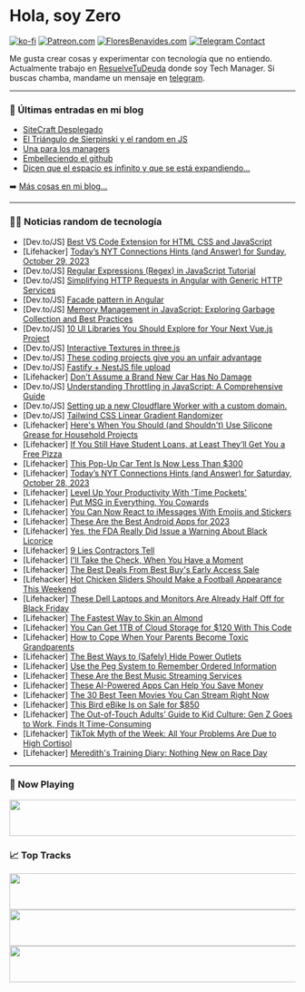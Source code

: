 # Hola, soy Zero

[![ko-fi](https://ko-fi.com/img/githubbutton_sm.svg)](https://ko-fi.com/J3J4N0LUK)
[![Patreon.com](https://img.shields.io/endpoint.svg?url=https%3A%2F%2Fshieldsio-patreon.vercel.app%2Fapi%3Fusername%3Dzerodragon%26type%3Dpatrons&style=for-the-badge)](https://patreon.com/zerodragon)
[![FloresBenavides.com](https://img.shields.io/website?down_message=oops&label=MiBlog&style=for-the-badge&up_message=online&url=https%3A%2F%2Ffloresbenavides.com)](https://floresbenavides.com)
[![Telegram Contact](https://img.shields.io/badge/escr%C3%ADbeme-ZeroDragon-%2326A5E4?style=for-the-badge&logo=telegram)](https://t.me/zerodragon)

Me gusta crear cosas y experimentar con tecnología que no entiendo.
Actualmente trabajo en [ResuelveTuDeuda](http://github.com/resuelve) donde soy Tech Manager.
Si buscas chamba, mandame un mensaje en [telegram](https://t.me/zerodragon).

---

### 📕 Últimas entradas en mi blog
<!-- BLOG-POST-LIST:START -->
- [SiteCraft Desplegado](https://floresbenavides.com/sitecraft-desplegado/)
- [El Triángulo de Sierpinski y el random en JS](https://floresbenavides.com/el-triangulo-de-sierpinski-y-el-random-en-js/)
- [Una para los managers](https://floresbenavides.com/una-para-los-managers/)
- [Embelleciendo el github](https://floresbenavides.com/embelleciendo-el-github/)
- [Dicen que el espacio es infinito y que se está expandiendo…](https://floresbenavides.com/dicen-que-el-espacio-es-infinito-y-que-se-esta-expandiendo/)
<!-- BLOG-POST-LIST:END -->

➡️ [Más cosas en mi blog...](https://floresbenavides.com)

---

### 👨‍💻 Noticias random de tecnología
<!-- TECH-POSTS:START -->
- [Dev.to/JS] [Best VS Code Extension for HTML CSS and JavaScript](https://dev.to/onlineittutstutorials/best-vs-code-extension-for-html-css-and-javascript-b2l)
- [Lifehacker] [Today’s NYT Connections Hints &lpar;and Answer&rpar; for Sunday, October 29, 2023](https://lifehacker.com/nyt-connections-answer-today-october-29-2023-1850968208)
- [Dev.to/JS] [Regular Expressions &lpar;Regex&rpar; in JavaScript Tutorial](https://dev.to/kiararj/regular-expressions-regex-in-javascript-tutorial-39en)
- [Dev.to/JS] [Simplifying HTTP Requests in Angular with Generic HTTP Services](https://dev.to/charkourkoulis/simplifying-http-requests-in-angular-with-generic-http-services-1i14)
- [Dev.to/JS] [Facade pattern in Angular](https://dev.to/charkourkoulis/facade-pattern-in-angular-ph4)
- [Dev.to/JS] [Memory Management in JavaScript: Exploring Garbage Collection and Best Practices](https://dev.to/outstandingvick/memory-management-in-javascript-exploring-garbage-collection-and-best-practices-35jd)
- [Dev.to/JS] [10 UI Libraries You Should Explore for Your Next Vue.js Project](https://dev.to/tecnophille/10-ui-libraries-you-should-explore-for-your-next-vuejs-project-1coh)
- [Dev.to/JS] [Interactive Textures in three.js](https://dev.to/zimlearn/interactive-textures-in-threejs-410o)
- [Dev.to/JS] [These coding projects give you an unfair advantage](https://dev.to/codewithshahan/these-3-types-of-coding-projects-give-you-an-unfair-advantage-4jp4)
- [Dev.to/JS] [Fastify + NestJS file upload](https://dev.to/josethz00/fastify-nestjs-file-upload-3mip)
- [Lifehacker] [Don&#39;t Assume a Brand New Car Has No Damage](https://lifehacker.com/dont-assume-a-brand-new-car-has-no-damage-1850968651)
- [Dev.to/JS] [Understanding Throttling in JavaScript: A Comprehensive Guide](https://dev.to/junaidkhan/understanding-throttling-in-javascript-a-comprehensive-guide-3cg3)
- [Dev.to/JS] [Setting up a new Cloudflare Worker with a custom domain.](https://dev.to/andyjessop/setting-up-a-new-cloudflare-worker-with-a-custom-domain-fl9)
- [Dev.to/JS] [Tailwind CSS Linear Gradient Randomizer](https://dev.to/learncodeprofessor/tailwind-css-linear-gradient-randomizer-2j36)
- [Lifehacker] [Here&#39;s When You Should &lpar;and Shouldn&#39;t&rpar; Use Silicone Grease for Household Projects](https://lifehacker.com/heres-when-you-should-and-shouldnt-use-silicone-greas-1850968671)
- [Lifehacker] [If You Still Have Student Loans, at Least They’ll Get You a Free Pizza](https://lifehacker.com/if-you-still-have-student-loans-at-least-they-ll-get-y-1850968678)
- [Lifehacker] [This Pop-Up Car Tent Is Now Less Than $300](https://lifehacker.com/this-pop-up-car-tent-is-now-less-than-300-1850959395)
- [Lifehacker] [Today’s NYT Connections Hints &lpar;and Answer&rpar; for Saturday, October 28, 2023](https://lifehacker.com/nyt-connections-answer-today-october-28-2023-1850966520)
- [Lifehacker] [Level Up Your Productivity With &#39;Time Pockets&#39;](https://lifehacker.com/level-up-your-productivity-with-time-pockets-1850966690)
- [Lifehacker] [Put MSG in Everything, You Cowards](https://lifehacker.com/put-msg-in-everything-you-cowards-1831721707)
- [Lifehacker] [You Can Now React to iMessages With Emojis and Stickers](https://lifehacker.com/you-can-now-react-to-imessages-with-emojis-and-stickers-1850967753)
- [Lifehacker] [These Are the Best Android Apps for 2023](https://lifehacker.com/the-best-android-apps-1850964120)
- [Lifehacker] [Yes, the FDA Really Did Issue a Warning About Black Licorice](https://lifehacker.com/fda-black-licorice-warning-1839441801)
- [Lifehacker] [9 Lies Contractors Tell](https://lifehacker.com/9-lies-contractors-tell-1850967181)
- [Lifehacker] [I&#39;ll Take the Check, When You Have a Moment](https://lifehacker.com/lifehackers-best-food-hacks-ever-1850967435)
- [Lifehacker] [The Best Deals From Best Buy&#39;s Early Access Sale](https://lifehacker.com/best-buys-black-friday-calendar-1850942632)
- [Lifehacker] [Hot Chicken Sliders Should Make a Football Appearance This Weekend](https://lifehacker.com/2-45-hot-chicken-slider-recipe-1850967503)
- [Lifehacker] [These Dell Laptops and Monitors Are Already Half Off for Black Friday](https://lifehacker.com/these-dell-laptops-and-monitors-are-already-half-off-fo-1850967603)
- [Lifehacker] [The Fastest Way to Skin an Almond](https://lifehacker.com/how-to-blanch-and-skin-almonds-1849639820)
- [Lifehacker] [You Can Get 1TB of Cloud Storage for $120 With This Code](https://lifehacker.com/you-can-get-1tb-of-cloud-storage-for-120-with-this-cod-1850959122)
- [Lifehacker] [How to Cope When Your Parents Become Toxic Grandparents](https://lifehacker.com/how-to-cope-when-your-parents-become-toxic-grandparents-1850965637)
- [Lifehacker] [The Best Ways to &lpar;Safely&rpar; Hide Power Outlets](https://lifehacker.com/the-best-ways-to-safely-hide-power-outlets-1850966549)
- [Lifehacker] [Use the Peg System to Remember Ordered Information](https://lifehacker.com/use-the-peg-system-to-remember-ordered-information-1850966616)
- [Lifehacker] [These Are the Best Music Streaming Services](https://lifehacker.com/the-best-music-streaming-services-1850864544)
- [Lifehacker] [These AI-Powered Apps Can Help You Save Money](https://lifehacker.com/these-ai-powered-apps-can-help-you-save-money-1850957278)
- [Lifehacker] [The 30 Best Teen Movies You Can Stream Right Now](https://lifehacker.com/best-teen-movies-streaming-1850962642)
- [Lifehacker] [This Bird eBike Is on Sale for $850](https://lifehacker.com/this-bird-ebike-is-on-sale-for-850-1850958669)
- [Lifehacker] [The Out-of-Touch Adults’ Guide to Kid Culture: Gen Z Goes to Work, Finds It Time-Consuming](https://lifehacker.com/the-out-of-touch-adults-guide-to-kid-culture-gen-z-go-1850965502)
- [Lifehacker] [TikTok Myth of the Week: All Your Problems Are Due to High Cortisol](https://lifehacker.com/tiktok-myth-of-the-week-all-your-problems-are-due-to-h-1850963889)
- [Lifehacker] [Meredith&#39;s Training Diary: Nothing New on Race Day](https://lifehacker.com/nothing-new-on-race-day-1850962483)<!-- TECH-POSTS:END -->

---

### 🎵 Now Playing
<a href="https://spotify-now-playing-dun.vercel.app/now-playing?open"><img src="https://spotify-now-playing-dun.vercel.app/now-playing" width="540" height="64"></a>

### 📈 Top Tracks
<a href="https://spotify-now-playing-dun.vercel.app/top-tracks?i=1&open"><img src="https://spotify-now-playing-dun.vercel.app/top-tracks?i=1" width="540" height="64"></a>
<a href="https://spotify-now-playing-dun.vercel.app/top-tracks?i=2&open"><img src="https://spotify-now-playing-dun.vercel.app/top-tracks?i=2" width="540" height="64"></a>
<a href="https://spotify-now-playing-dun.vercel.app/top-tracks?i=3&open"><img src="https://spotify-now-playing-dun.vercel.app/top-tracks?i=3" width="540" height="64"></a>
